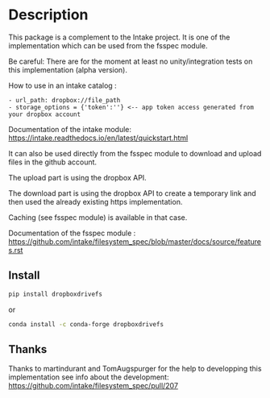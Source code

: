# Description

This package is a complement to the Intake project. It is one of the implementation which can be used from the fsspec module.

Be careful: There are for the moment at least no unity/integration tests on this implementation (alpha version).

How to use in an intake catalog :

    - url_path: dropbox://file_path
    - storage_options = {'token':''} <-- app token access generated from your dropbox account

Documentation of the intake module: https://intake.readthedocs.io/en/latest/quickstart.html

It can also be used directly from the fsspec module to download and upload files in the github account.

The upload part is using the dropbox API.

The download part is using the dropbox API to create a temporary link and then used the already existing https implementation.

Caching (see fsspec module) is available in that case.

Documentation of the fsspec module : https://github.com/intake/filesystem_spec/blob/master/docs/source/features.rst

## Install

```bash
pip install dropboxdrivefs
```
or
```bash
conda install -c conda-forge dropboxdrivefs
```

## Thanks

Thanks to martindurant and TomAugspurger for the help to developping this implementation
see info about the development: https://github.com/intake/filesystem_spec/pull/207

